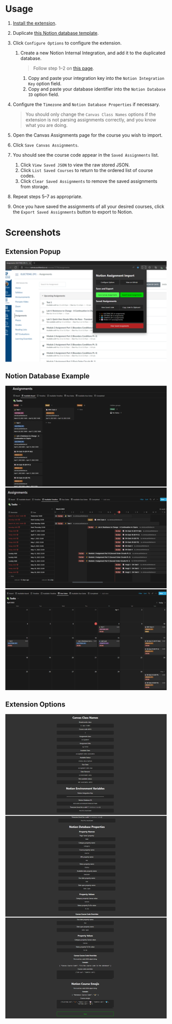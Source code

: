 # Usage

1. [Install the extension](https://chrome.google.com/webstore/detail/elbkjcjgakaoccocmbglokgmalkoacie/).

2. Duplicate [this Notion database template](https://jamesnzl-sandbox.notion.site/c4d73bebd39c4103b96b2edb8be9e0bd?v=9afaf4b4faee4a5a977c00291be06c9e).

3. Click `Configure Options` to configure the extension.
   1. Create a new Notion Internal Integration, and add it to the duplicated database.
		> Follow step 1–2 on [this page](https://developers.notion.com/docs/getting-started#step-1-create-an-integration).
      1. Copy and paste your integration key into the `Notion Integration Key` option field.
      2. Copy and paste your database identifier into the `Notion Database ID` option field.

4. Configure the `Timezone` and `Notion Database Properties` if necessary.
	> You should only change the `Canvas Class Names` options if the extension is not parsing assignments correctly, and you know what you are doing.

5. Open the Canvas Assignments page for the course you wish to import.

6. Click `Save Canvas Assignments`.

7. You should see the course code appear in the `Saved Assignments` list.
   1. Click `View Saved JSON` to view the raw stored JSON.
   2. Click `List Saved Courses` to return to the ordered list of course codes.
   3. Click `Clear Saved Assignments` to remove the saved assignments from storage.

8. Repeat steps 5–7 as appropriate.

9. Once you have saved the assignments of all your desired courses, click the `Export Saved Assignments` button to export to Notion.

# Screenshots

## Extension Popup
<img src='./assets/popup.png' alt='Extension popup' style='max-width:100%;'>

## Notion Database Example
<img src='./assets/board.png' alt='Notion board example' style='max-width:100%;'>
<img src='./assets/timeline.png' alt='Notion timeline example' style='max-width:100%;'>
<img src='./assets/calendar.png' alt='Notion calendar example' style='max-width:100%;'>

## Extension Options
<img src='./assets/options1.png' alt='Options page part 1' style='max-width:100%;'>
<img src='./assets/options2.png' alt='Options page part 2' style='max-width:100%;'>
<img src='./assets/options3.png' alt='Options page part 3' style='max-width:100%;'>